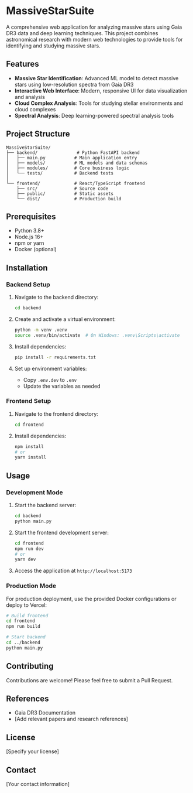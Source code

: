 # MassiveStarSuite

A comprehensive web application for analyzing massive stars using Gaia DR3 data and deep learning techniques. This project combines astronomical research with modern web technologies to provide tools for identifying and studying massive stars.

## Features

- **Massive Star Identification**: Advanced ML model to detect massive stars using low-resolution spectra from Gaia DR3
- **Interactive Web Interface**: Modern, responsive UI for data visualization and analysis
- **Cloud Complex Analysis**: Tools for studying stellar environments and cloud complexes
- **Spectral Analysis**: Deep learning-powered spectral analysis tools

## Project Structure

```
MassiveStarSuite/
├── backend/               # Python FastAPI backend
│   ├── main.py           # Main application entry
│   ├── models/           # ML models and data schemas
│   ├── modules/          # Core business logic
│   └── tests/            # Backend tests
│
└── frontend/             # React/TypeScript frontend
    ├── src/              # Source code
    ├── public/           # Static assets
    └── dist/             # Production build
```

## Prerequisites

- Python 3.8+
- Node.js 16+
- npm or yarn
- Docker (optional)

## Installation

### Backend Setup

1. Navigate to the backend directory:
   ```bash
   cd backend
   ```

2. Create and activate a virtual environment:
   ```bash
   python -m venv .venv
   source .venv/bin/activate  # On Windows: .venv\Scripts\activate
   ```

3. Install dependencies:
   ```bash
   pip install -r requirements.txt
   ```

4. Set up environment variables:
   - Copy `.env.dev` to `.env`
   - Update the variables as needed

### Frontend Setup

1. Navigate to the frontend directory:
   ```bash
   cd frontend
   ```

2. Install dependencies:
   ```bash
   npm install
   # or
   yarn install
   ```

## Usage

### Development Mode

1. Start the backend server:
   ```bash
   cd backend
   python main.py
   ```

2. Start the frontend development server:
   ```bash
   cd frontend
   npm run dev
   # or
   yarn dev
   ```

3. Access the application at `http://localhost:5173`

### Production Mode

For production deployment, use the provided Docker configurations or deploy to Vercel:

```bash
# Build frontend
cd frontend
npm run build

# Start backend
cd ../backend
python main.py
```

## Contributing

Contributions are welcome! Please feel free to submit a Pull Request.

## References

- Gaia DR3 Documentation
- [Add relevant papers and research references]

## License

[Specify your license]

## Contact

[Your contact information]